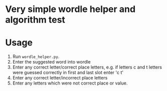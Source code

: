 # Very simple wordle helper and algorithm test

# Usage
1. Run ```wordle_helper.py```.
2. Enter the suggested word into wordle
3. Enter any correct letter/correct place letters, e.g. if letters c and t letters were guessed correctly in first and last slot enter 'c   t'
4. Enter any correct letter/incorrect place letters
5. Enter any letters which were not correct place or value.